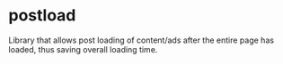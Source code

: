 postload
========

Library that allows post loading of content/ads after the entire page has loaded, thus saving overall loading time.